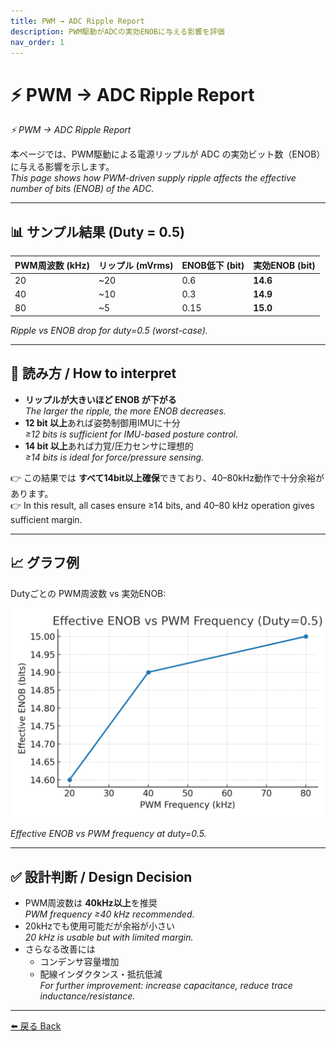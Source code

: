 ```yaml
---
title: PWM → ADC Ripple Report
description: PWM駆動がADCの実効ENOBに与える影響を評価
nav_order: 1
---
```


# ⚡ PWM → ADC Ripple Report
*⚡ PWM → ADC Ripple Report*

本ページでは、PWM駆動による電源リップルが ADC の実効ビット数（ENOB）に与える影響を示します。  
*This page shows how PWM-driven supply ripple affects the effective number of bits (ENOB) of the ADC.*

---

## 📊 サンプル結果 (Duty = 0.5)

| PWM周波数 (kHz) | リップル (mVrms) | ENOB低下 (bit) | 実効ENOB (bit) |
|-----------------|------------------|----------------|----------------|
| 20              | ~20              | 0.6            | **14.6**       |
| 40              | ~10              | 0.3            | **14.9**       |
| 80              | ~5               | 0.15           | **15.0**       |

*Ripple vs ENOB drop for duty=0.5 (worst-case).*

---

## 🔎 読み方 / How to interpret
- **リップルが大きいほど ENOB が下がる**  
  *The larger the ripple, the more ENOB decreases.*  
- **12 bit 以上**あれば姿勢制御用IMUに十分  
  *≥12 bits is sufficient for IMU-based posture control.*  
- **14 bit 以上**あれば力覚/圧力センサに理想的  
  *≥14 bits is ideal for force/pressure sensing.*  

👉 この結果では **すべて14bit以上確保**できており、40–80kHz動作で十分余裕があります。  
👉 In this result, all cases ensure ≥14 bits, and 40–80 kHz operation gives sufficient margin.

---

## 📈 グラフ例
Dutyごとの PWM周波数 vs 実効ENOB:

![ENOB vs PWM freq (duty=0.5)](../systemdk/reports/pwm_to_adc_ripple/enob_vs_freq_duty_0_5.png)

*Effective ENOB vs PWM frequency at duty=0.5.*

---

## ✅ 設計判断 / Design Decision
- PWM周波数は **40kHz以上**を推奨  
  *PWM frequency ≥40 kHz recommended.*  
- 20kHzでも使用可能だが余裕が小さい  
  *20 kHz is usable but with limited margin.*  
- さらなる改善には  
  - コンデンサ容量増加  
  - 配線インダクタンス・抵抗低減  
  *For further improvement: increase capacitance, reduce trace inductance/resistance.*

---

[⬅️ 戻る Back](../)
